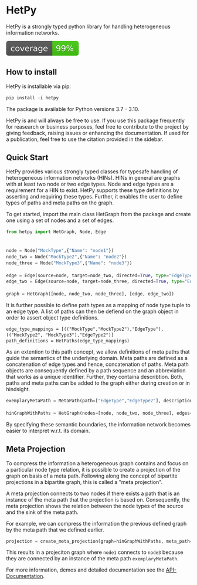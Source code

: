 # HetPy

HetPy is a strongly typed python library for handling heterogeneous information networks.                   


![Coverage](coverage.svg)


## How to install

HetPy is installable via pip: 

```python
pip install -i hetpy
```

The package is available for Python versions 3.7 - 3.10.

HetPy is and will always be free to use. If you use this package frequently for reasearch or business purposes, feel free to contribute to the project by giving feedback, raising issues or enhancing the documentation. If used for a publication, feel free to use the citation provided in the sidebar.

## Quick Start

HetPy provides various strongly typed classes for typesafe handling of heterogeneous information networks (HINs).
HINs in general are graphs with at least two node or two edge types. Node and edge types are a requirement for a HIN to exist. 
HetPy supports these type definitions by asserting and requiring these types. Further, it enables the user to define types of paths and meta paths on the graph.

To get started, import the main class HetGraph from the package and create one using a set of nodes and a set of edges. 

```python
from hetpy import HetGraph, Node, Edge


node = Node("MockType",{"Name": "node1"})
node_two = Node("MockType2",{"Name": "node2"})
node_three = Node("MockType3",{"Name": "node3"})

edge = Edge(source=node, target=node_two, directed=True, type="EdgeType")
edge_two = Edge(source=node, target=node_three, directed=True, type="EdgeType2")

graph = HetGraph([node, node_two, node_three], [edge, edge_two])
```

It is further possible to define path types as a mapping of node type tuple to an edge type. A list of paths can then be defiend on the graph object in order to assert object type definitions.

```
edge_type_mappings = [(("MockType","MockType2"),"EdgeType"), (("MockType2", "MockType3"),"EdgeType2")]
path_definitions = HetPaths(edge_type_mappings)
```
As an extention to this path concept, we allow definitions of meta paths that guide the semantics of the underlying domain. Meta paths are defined as a concatenation of edge types and hence, concatenation of paths. Meta path objects are consequently defined by a path sequence and an abbreviation that works as a unique identifier. Further, they containa describtion. Both, paths and meta paths can be added to the graph either during creation or in hindsight.

```python
exemplaryMetaPath = MetaPath(path=["EdgeType","EdgeType2"], description="A meta path do demonstrate meta path functionality.", abbreviation="mockMetaPath")

hinGraphWithPaths = HetGraph(nodes=[node, node_two, node_three], edges=[edge, edge_two] path_list=path_definitions, meta_paths=[exemplaryMetaPath])
```

By specifying these semantic boundaries, the information network becomes easier to interpret w.r.t. its domain. 

## Meta Projection

To compress the information a heterogeneous graph contains and focus on a particular node type relation, it is possible to create a projection of the graph on basis of a meta path. Following along the concept of bipartite projections in a bipartite graph, this is called a "meta projection".

A meta projection connects to two nodes if there exists a path that is an instance of the meta path that the projection is based on. Consequently, the meta projection shows the relation between the node types of the source and the sink of the meta path. 

For example, we can compress the information the previous defined graph by the meta path that we defined earlier. 

```python
projection = create_meta_projection(graph=hinGraphWithPaths, meta_path=exemplaryMetaPath)
```

This results in a projeciton graph where `node1` connects to `node3` because they are connected by an instance of the meta path `exemplaryMetaPath`.


For more information, demos and detailed documentation see the [API-Documentation](https://codingfabi.github.io/hetpy/hetpy.html).

